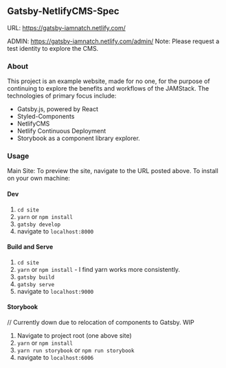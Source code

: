 ## Gatsby-NetlifyCMS-Spec

URL: https://gatsby-iamnatch.netlify.com/

ADMIN: https://gatsby-iamnatch.netlify.com/admin/
Note: Please request a test identity to explore the CMS.

### About

This project is an example website, made for no one, for the purpose of continuing to explore the benefits and workflows of the JAMStack. The technologies of primary focus include:

* Gatsby.js, powered by React
* Styled-Components
* NetlifyCMS
* Netlify Continuous Deployment
* Storybook as a component library explorer.

### Usage

Main Site:
To preview the site, navigate to the URL posted above. To install on your own machine:

#### Dev

1.  `cd site`
2.  `yarn` or `npm install`
3.  `gatsby develop`
4.  navigate to `localhost:8000`

#### Build and Serve

1.  `cd site`
2.  `yarn` or `npm install` - I find yarn works more consistently.
3.  `gatsby build`
4.  `gatsby serve`
5.  navigate to `localhost:9000`

#### Storybook

// Currently down due to relocation of components to Gatsby. WIP

1.  Navigate to project root (one above site)
2.  `yarn` or `npm install`
3.  `yarn run storybook` or `npm run storybook`
4.  navigate to `localhost:6006`
